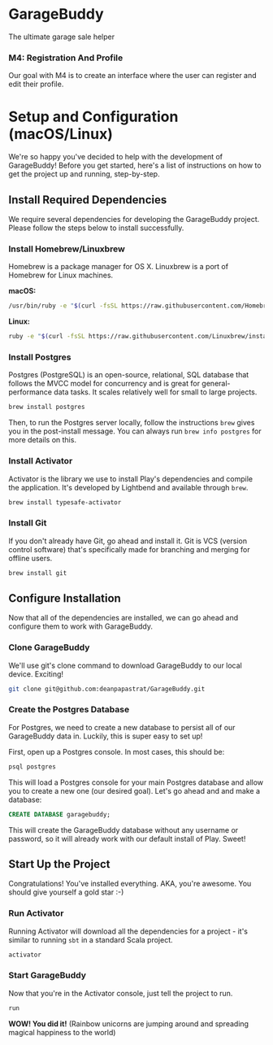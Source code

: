 # GarageBuddy
The ultimate garage sale helper

### M4: Registration And Profile
Our goal with M4 is to create an interface where the user can register and edit their profile.


# Setup and Configuration (macOS/Linux)
We're so happy you've decided to help with the development of GarageBuddy! Before you get started, here's a list of instructions on how to get the project up and running, step-by-step.

## Install Required Dependencies
We require several dependencies for developing the GarageBuddy project. Please follow the steps below to install successfully.

### Install Homebrew/Linuxbrew
Homebrew is a package manager for OS X. Linuxbrew is a port of Homebrew for Linux machines.

**macOS:**
```bash
/usr/bin/ruby -e "$(curl -fsSL https://raw.githubusercontent.com/Homebrew/install/master/install)"
```

**Linux:**
```bash
ruby -e "$(curl -fsSL https://raw.githubusercontent.com/Linuxbrew/install/master/install)"
```

### Install Postgres
Postgres (PostgreSQL) is an open-source, relational, SQL database that follows the MVCC model for concurrency and is great for general-performance data tasks. It scales relatively well for small to large projects.
```bash
brew install postgres
```

Then, to run the Postgres server locally, follow the instructions `brew` gives you in the post-install message. You can always run `brew info postgres` for more details on this.

### Install Activator
Activator is the library we use to install Play's dependencies and compile the application. It's developed by Lightbend and available through `brew`.
```bash
brew install typesafe-activator
```

### Install Git
If you don't already have Git, go ahead and install it. Git is VCS (version control software) that's specifically made for branching and merging for offline users.
```bash
brew install git
```

## Configure Installation
Now that all of the dependencies are installed, we can go ahead and configure them to work with GarageBuddy.

### Clone GarageBuddy
We'll use git's clone command to download GarageBuddy to our local device. Exciting!
```bash
git clone git@github.com:deanpapastrat/GarageBuddy.git
```

### Create the Postgres Database
For Postgres, we need to create a new database to persist all of our GarageBuddy data in. Luckily, this is super easy to set up!

First, open up a Postgres console. In most cases, this should be:
```bash
psql postgres
```

This will load a Postgres console for your main Postgres database and allow you to create a new one (our desired goal). Let's go ahead and and make a database:

```sql
CREATE DATABASE garagebuddy;
```

This will create the GarageBuddy database without any username or password, so it will already work with our default install of Play. Sweet!

## Start Up the Project
Congratulations! You've installed everything. AKA, you're awesome. You should give yourself a gold star :-)

### Run Activator
Running Activator will download all the dependencies for a project - it's similar to running `sbt` in a standard Scala project.
```bash
activator
```

### Start GarageBuddy
Now that you're in the Activator console, just tell the project to run.
```bash
run
```

**WOW! You did it!** (Rainbow unicorns are jumping around and spreading magical happiness to the world)